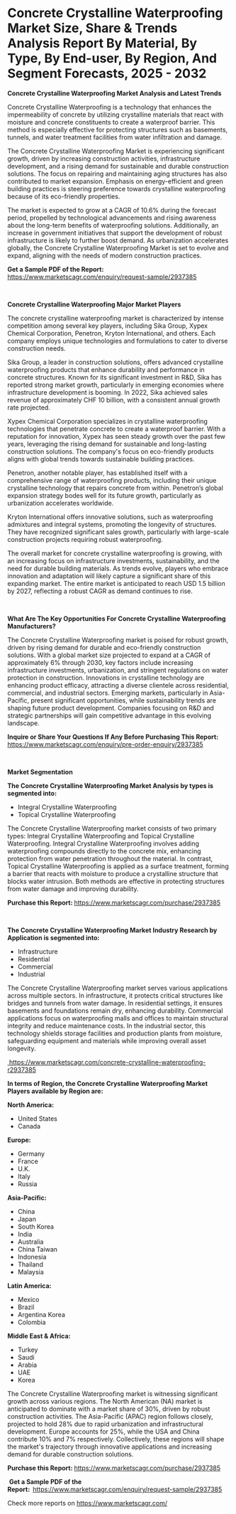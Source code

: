 <p><h1>Concrete Crystalline Waterproofing Market Size, Share & Trends Analysis Report By Material, By Type, By End-user, By Region, And Segment Forecasts, 2025 - 2032</h1></p><p><strong>Concrete Crystalline Waterproofing Market Analysis and Latest Trends</strong></p>
<p><p>Concrete Crystalline Waterproofing is a technology that enhances the impermeability of concrete by utilizing crystalline materials that react with moisture and concrete constituents to create a waterproof barrier. This method is especially effective for protecting structures such as basements, tunnels, and water treatment facilities from water infiltration and damage.</p><p>The Concrete Crystalline Waterproofing Market is experiencing significant growth, driven by increasing construction activities, infrastructure development, and a rising demand for sustainable and durable construction solutions. The focus on repairing and maintaining aging structures has also contributed to market expansion. Emphasis on energy-efficient and green building practices is steering preference towards crystalline waterproofing because of its eco-friendly properties.</p><p>The market is expected to grow at a CAGR of 10.6% during the forecast period, propelled by technological advancements and rising awareness about the long-term benefits of waterproofing solutions. Additionally, an increase in government initiatives that support the development of robust infrastructure is likely to further boost demand. As urbanization accelerates globally, the Concrete Crystalline Waterproofing Market is set to evolve and expand, aligning with the needs of modern construction practices.</p></p>
<p><strong>Get a Sample PDF of the Report:&nbsp;</strong> <a href="https://www.marketscagr.com/enquiry/request-sample/2937385?utm_campaign=2039&utm_medium=2&utm_source=Github&utm_content=ia&utm_term=14032025&utm_id=concrete-crystalline-waterproofing">https://www.marketscagr.com/enquiry/request-sample/2937385</a></p>
<p>&nbsp;</p>
<p><strong>Concrete Crystalline Waterproofing Major Market Players</strong></p>
<p><p>The concrete crystalline waterproofing market is characterized by intense competition among several key players, including Sika Group, Xypex Chemical Corporation, Penetron, Kryton International, and others. Each company employs unique technologies and formulations to cater to diverse construction needs.</p><p>Sika Group, a leader in construction solutions, offers advanced crystalline waterproofing products that enhance durability and performance in concrete structures. Known for its significant investment in R&D, Sika has reported strong market growth, particularly in emerging economies where infrastructure development is booming. In 2022, Sika achieved sales revenue of approximately CHF 10 billion, with a consistent annual growth rate projected.</p><p>Xypex Chemical Corporation specializes in crystalline waterproofing technologies that penetrate concrete to create a waterproof barrier. With a reputation for innovation, Xypex has seen steady growth over the past few years, leveraging the rising demand for sustainable and long-lasting construction solutions. The company's focus on eco-friendly products aligns with global trends towards sustainable building practices.</p><p>Penetron, another notable player, has established itself with a comprehensive range of waterproofing products, including their unique crystalline technology that repairs concrete from within. Penetron’s global expansion strategy bodes well for its future growth, particularly as urbanization accelerates worldwide.</p><p>Kryton International offers innovative solutions, such as waterproofing admixtures and integral systems, promoting the longevity of structures. They have recognized significant sales growth, particularly with large-scale construction projects requiring robust waterproofing.</p><p>The overall market for concrete crystalline waterproofing is growing, with an increasing focus on infrastructure investments, sustainability, and the need for durable building materials. As trends evolve, players who embrace innovation and adaptation will likely capture a significant share of this expanding market. The entire market is anticipated to reach USD 1.5 billion by 2027, reflecting a robust CAGR as demand continues to rise.</p></p>
<p>&nbsp;</p>
<p><strong>What Are The Key Opportunities For Concrete Crystalline Waterproofing Manufacturers?</strong></p>
<p><p>The Concrete Crystalline Waterproofing market is poised for robust growth, driven by rising demand for durable and eco-friendly construction solutions. With a global market size projected to expand at a CAGR of approximately 6% through 2030, key factors include increasing infrastructure investments, urbanization, and stringent regulations on water protection in construction. Innovations in crystalline technology are enhancing product efficacy, attracting a diverse clientele across residential, commercial, and industrial sectors. Emerging markets, particularly in Asia-Pacific, present significant opportunities, while sustainability trends are shaping future product development. Companies focusing on R&D and strategic partnerships will gain competitive advantage in this evolving landscape.</p></p>
<p><strong>Inquire or Share Your Questions If Any Before Purchasing This Report:</strong> <a href="https://www.marketscagr.com/enquiry/pre-order-enquiry/2937385?utm_campaign=2039&utm_medium=2&utm_source=Github&utm_content=ia&utm_term=14032025&utm_id=concrete-crystalline-waterproofing">https://www.marketscagr.com/enquiry/pre-order-enquiry/2937385</a></p>
<p>&nbsp;</p>
<p><strong>Market Segmentation</strong></p>
<p><strong>The Concrete Crystalline Waterproofing Market Analysis by types is segmented into:</strong></p>
<p><ul><li>Integral Crystalline Waterproofing</li><li>Topical Crystalline Waterproofing</li></ul></p>
<p><p>The Concrete Crystalline Waterproofing market consists of two primary types: Integral Crystalline Waterproofing and Topical Crystalline Waterproofing. Integral Crystalline Waterproofing involves adding waterproofing compounds directly to the concrete mix, enhancing protection from water penetration throughout the material. In contrast, Topical Crystalline Waterproofing is applied as a surface treatment, forming a barrier that reacts with moisture to produce a crystalline structure that blocks water intrusion. Both methods are effective in protecting structures from water damage and improving durability.</p></p>
<p><strong>Purchase this Report:&nbsp;</strong><a href="https://www.marketscagr.com/purchase/2937385?utm_campaign=2039&utm_medium=2&utm_source=Github&utm_content=ia&utm_term=14032025&utm_id=concrete-crystalline-waterproofing">https://www.marketscagr.com/purchase/2937385</a></p>
<p>&nbsp;</p>
<p><strong>The Concrete Crystalline Waterproofing Market Industry Research by Application is segmented into:</strong></p>
<p><ul><li>Infrastructure</li><li>Residential</li><li>Commercial</li><li>Industrial</li></ul></p>
<p><p>The Concrete Crystalline Waterproofing market serves various applications across multiple sectors. In infrastructure, it protects critical structures like bridges and tunnels from water damage. In residential settings, it ensures basements and foundations remain dry, enhancing durability. Commercial applications focus on waterproofing malls and offices to maintain structural integrity and reduce maintenance costs. In the industrial sector, this technology shields storage facilities and production plants from moisture, safeguarding equipment and materials while improving overall asset longevity.</p></p>
<p><a href="https://www.marketscagr.com/concrete-crystalline-waterproofing-r2937385?utm_campaign=2039&utm_medium=2&utm_source=Github&utm_content=ia&utm_term=14032025&utm_id=concrete-crystalline-waterproofing">&nbsp;https://www.marketscagr.com/concrete-crystalline-waterproofing-r2937385</a></p>
<p><strong>In terms of Region, the Concrete Crystalline Waterproofing Market Players available by Region are:</strong></p>
<p>
    <p> <strong> North America: </strong>
        <ul>
            <li>United States</li>
            <li>Canada</li>
        </ul>
        </p> 
    <p> <strong> Europe: </strong>
        <ul>
            <li>Germany</li>
            <li>France</li>
            <li>U.K.</li>
            <li>Italy</li>
            <li>Russia</li>
        </ul>
        </p> 
    <p> <strong> Asia-Pacific: </strong>
        <ul>
            <li>China</li>
            <li>Japan</li>
            <li>South Korea</li>
            <li>India</li>
            <li>Australia</li>
            <li>China Taiwan</li>
            <li>Indonesia</li>
            <li>Thailand</li>
            <li>Malaysia</li>
        </ul>
        </p> 
    <p> <strong> Latin America: </strong>
        <ul>
            <li>Mexico</li>
            <li>Brazil</li>
            <li>Argentina Korea</li>
            <li>Colombia</li>
        </ul>
        </p> 
    <p> <strong> Middle East & Africa: </strong>
        <ul>
            <li>Turkey</li>
            <li>Saudi</li>
            <li>Arabia</li>
            <li>UAE</li>
            <li>Korea</li>
        </ul>
    </p>
    </p>
<p><p>The Concrete Crystalline Waterproofing market is witnessing significant growth across various regions. The North American (NA) market is anticipated to dominate with a market share of 30%, driven by robust construction activities. The Asia-Pacific (APAC) region follows closely, projected to hold 28% due to rapid urbanization and infrastructural development. Europe accounts for 25%, while the USA and China contribute 10% and 7% respectively. Collectively, these regions will shape the market's trajectory through innovative applications and increasing demand for durable construction solutions.</p></p>
<p><strong>Purchase this Report: </strong><a href="https://www.marketscagr.com/purchase/2937385?utm_campaign=2039&utm_medium=2&utm_source=Github&utm_content=ia&utm_term=14032025&utm_id=concrete-crystalline-waterproofing">https://www.marketscagr.com/purchase/2937385</a></p>
<p>&nbsp;<strong>Get a Sample PDF of the Report:&nbsp;&nbsp;</strong><a href="https://www.marketscagr.com/enquiry/request-sample/2937385?utm_campaign=2039&utm_medium=2&utm_source=Github&utm_content=ia&utm_term=14032025&utm_id=concrete-crystalline-waterproofing">https://www.marketscagr.com/enquiry/request-sample/2937385</a></p>
<p><strong></strong></p>
<p>Check more reports on <a href="https://www.marketscagr.com/?utm_campaign=2039&utm_medium=2&utm_source=Github&utm_content=ia&utm_term=14032025&utm_id=concrete-crystalline-waterproofing">https://www.marketscagr.com/</a></p>